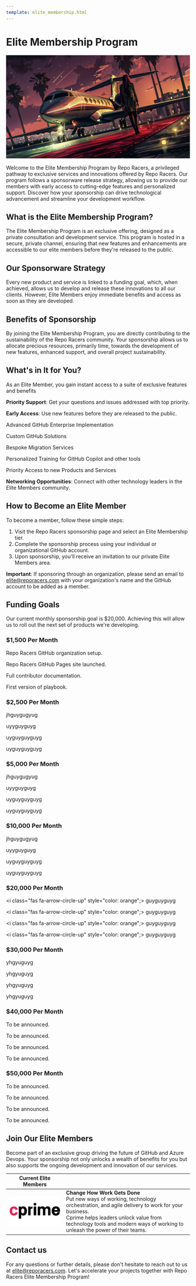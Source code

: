 ```yaml
---
template: elite_membership.html
---
```



# Elite Membership Program

![Elite Membership](./assets/images/elite_membership.webp)

Welcome to the Elite Membership Program by Repo Racers, a privileged pathway to exclusive services and innovations offered by Repo Racers. Our program follows a sponsorware release strategy, allowing us to provide our members with early access to cutting-edge features and personalized support. Discover how your sponsorship can drive technological advancement and streamline your development workflow.

## What is the Elite Membership Program?

The Elite Membership Program is an exclusive offering, designed as a private consultation and development service. This program is hosted in a secure, private channel, ensuring that new features and enhancements are accessible to our elite members before they're released to the public.

## Our Sponsorware Strategy

Every new product and service is linked to a funding goal, which, when achieved, allows us to develop and release these innovations to all our clients. However, Elite Members enjoy immediate benefits and access as soon as they are developed.

## Benefits of Sponsorship

By joining the Elite Membership Program, you are directly contributing to the sustainability of the Repo Racers community. Your sponsorship allows us to allocate precious resources, primarily time, towards the development of new features, enhanced support, and overall project sustainability.

## What's in It for You?

As an Elite Member, you gain instant access to a suite of exclusive features and benefits

<i class="fas fa-star" style="color: gold;"></i> **Priority Support**: Get your questions and issues addressed with top priority.

<i class="fas fa-star" style="color: gold;"></i> **Early Access**: Use new features before they are released to the public.

<i class="fas fa-star" style="color: gold;"></i> Advanced GitHub Enterprise Implementation

<i class="fas fa-star" style="color: gold;"></i> Custom GitHub Solutions

<i class="fas fa-star" style="color: gold;"></i> Bespoke Migration Services

<i class="fas fa-star" style="color: gold;"></i> Personalized Training for GitHub Copilot and other tools

<i class="fas fa-star" style="color: gold;"></i> Priority Access to new Products and Services

<i class="fas fa-star" style="color: gold;"></i> **Networking Opportunities**: Connect with other technology leaders in the Elite Members community.

## How to Become an Elite Member

To become a member, follow these simple steps:

1. Visit the Repo Racers sponsorship page and select an Elite Membership tier.
2. Complete the sponsorship process using your individual or organizational GitHub account.
3. Upon sponsorship, you'll receive an invitation to our private Elite Members area.

**Important**: If sponsoring through an organization, please send an email to [elite@reporacers.com](mailto:elite@reporacers.comm) with your organization's name and the GitHub account to be added as a member.

## Funding Goals

Our current monthly sponsorship goal is $20,000. Achieving this will allow us to roll out the next set of products we're developing.

### $1,500 Per Month

<i class="fas fa-check-circle" style="color: limegreen;"></i> Repo Racers GitHub organization setup.

<i class="fas fa-check-circle" style="color: limegreen;"></i> Repo Racers GitHub Pages site launched.

<i class="fas fa-check-circle" style="color: limegreen;"></i> Full contributor documentation.

<i class="fas fa-check-circle" style="color: limegreen;"></i> First version of playbook.

### $2,500 Per Month

<i class="fas fa-check-circle" style="color: limegreen;"></i>  jhguygugyug

<i class="fas fa-check-circle" style="color: limegreen;"></i> uyyguyguyg

<i class="fas fa-check-circle" style="color: limegreen;"></i> uyguyguyguyg

<i class="fas fa-check-circle" style="color: limegreen;"></i> uyguyguyguyg

### $5,000 Per Month

<i class="fas fa-check-circle" style="color: limegreen;"></i>  jhguygugyug

<i class="fas fa-check-circle" style="color: limegreen;"></i> uyyguyguyg

<i class="fas fa-check-circle" style="color: limegreen;"></i> uyguyguyguyg

<i class="fas fa-check-circle" style="color: limegreen;"></i> uyguyguyguyg

### $10,000 Per Month

<i class="fas fa-check-circle" style="color: limegreen;"></i>  jhguygugyug

<i class="fas fa-check-circle" style="color: limegreen;"></i> uyyguyguyg

<i class="fas fa-check-circle" style="color: limegreen;"></i> uyguyguyguyg

<i class="fas fa-check-circle" style="color: limegreen;"></i> uyguyguyguyg

### $20,000 Per Month

<i class="fas fa-arrow-circle-up" style="color: orange";></i> guyguyguyg

<i class="fas fa-arrow-circle-up" style="color: orange";></i> guyguyguyg

<i class="fas fa-arrow-circle-up" style="color: orange";></i> guyguyguyg

<i class="fas fa-arrow-circle-up" style="color: orange";></i> guyguyguyg

### $30,000 Per Month

<i class="fas fa-arrow-circle-up" style="color: red;"></i> yhgyuguyg

<i class="fas fa-arrow-circle-up" style="color: red;"></i> yhgyuguyg

<i class="fas fa-arrow-circle-up" style="color: red;"></i> yhgyuguyg

<i class="fas fa-arrow-circle-up" style="color: red;"></i> yhgyuguyg

### $40,000 Per Month

<i class="fas fa-arrow-circle-up" style="color: red;"></i> To be announced.

<i class="fas fa-arrow-circle-up" style="color: red;"></i> To be announced.

<i class="fas fa-arrow-circle-up" style="color: red;"></i> To be announced.

<i class="fas fa-arrow-circle-up" style="color: red;"></i> To be announced.

### $50,000 Per Month

<i class="fas fa-arrow-circle-up" style="color: red;"></i> To be announced.

<i class="fas fa-arrow-circle-up" style="color: red;"></i> To be announced.

<i class="fas fa-arrow-circle-up" style="color: red;"></i> To be announced.

<i class="fas fa-arrow-circle-up" style="color: red;"></i> To be announced.

## Join Our Elite Members

Become part of an exclusive group driving the future of GitHub and Azure Devops. Your sponsorship not only unlocks a wealth of benefits for you but also supports the ongoing development and innovation of our services.

|  **Current Elite Members**                                                             |                                                                                                                                                                                                                                                                     |
| -------------------------------------------------------------------------------------- | ------------------------------------------------------------------------------------------------------------------------------------------------------------------------------------------------------------------------------------------------------------------- |
| [![Cprime](assets/images/cprime-inc-logo-vector-300x167.png)](https://www.cprime.com/) | **Change How Work Gets Done** <br/> Put new ways of working, technology orchestration, and agile delivery to work for your business.<br /> Cprime helps leaders unlock value from technology tools and modern ways of working to unleash the power of their teams.  |

## Contact us

For any questions or further details, please don't hesitate to reach out to us at [elite@reporacers.com](mailto:elite@reporacers.com). Let's accelerate your projects together with Repo Racers Elite Membership Program!
